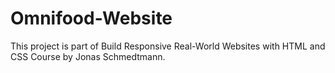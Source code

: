 # Omnifood-Website

This project is part of Build Responsive Real-World Websites with HTML and CSS Course by Jonas Schmedtmann.

